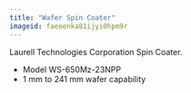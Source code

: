 ```yaml
---
title: "Wafer Spin Coater"
imageid: faeoenka81ijyi0hpm9r
---
```


Laurell Technologies Corporation Spin Coater.

- Model WS-650Mz-23NPP
- 1 mm to 241 mm wafer capability
